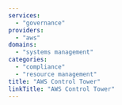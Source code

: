 ```yaml
---
services:
  - "governance"
providers:
  - "aws"
domains:
  - "systems management"
categories:
  - "compliance"
  - "resource management"
title: "AWS Control Tower"
linkTitle: "AWS Control Tower"
---
```

